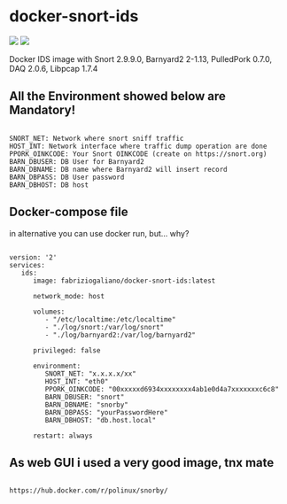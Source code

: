 # docker-snort-ids
[![](https://images.microbadger.com/badges/version/fabriziogaliano/docker-snort-ids.svg)](https://microbadger.com/images/fabriziogaliano/docker-snort-ids "Get your own version badge on microbadger.com") [![](https://images.microbadger.com/badges/image/fabriziogaliano/docker-snort-ids.svg)](https://microbadger.com/images/fabriziogaliano/docker-snort-ids "Get your own image badge on microbadger.com")

Docker IDS image with Snort 2.9.9.0, Barnyard2 2-1.13, PulledPork 0.7.0, DAQ 2.0.6, Libpcap 1.7.4


## All the Environment showed below are Mandatory!

```

SNORT_NET: Network where snort sniff traffic
HOST_INT: Network interface where traffic dump operation are done
PPORK_OINKCODE: Your Snort OINKCODE (create on https://snort.org)
BARN_DBUSER: DB User for Barnyard2
BARN_DBNAME: DB name where Barnyard2 will insert record
BARN_DBPASS: DB User password
BARN_DBHOST: DB host

```

## Docker-compose file
in alternative you can use docker run, but... why?

```

version: '2'
services:
   ids:
      image: fabriziogaliano/docker-snort-ids:latest

      network_mode: host

      volumes:
         - "/etc/localtime:/etc/localtime"
         - "./log/snort:/var/log/snort"
         - "./log/barnyard2:/var/log/barnyard2"

      privileged: false

      environment:
         SNORT_NET: "x.x.x.x/xx"
         HOST_INT: "eth0"
         PPORK_OINKCODE: "00xxxxxd6934xxxxxxxx4ab1e0d4a7xxxxxxxc6c8"
         BARN_DBUSER: "snort"
         BARN_DBNAME: "snorby"
         BARN_DBPASS: "yourPasswordHere"
         BARN_DBHOST: "db.host.local"

      restart: always

```

## As web GUI i used a very good image, tnx mate

```

https://hub.docker.com/r/polinux/snorby/

```